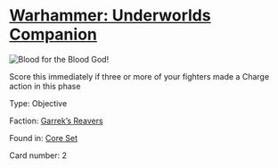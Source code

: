 # [Warhammer: Underworlds Companion](https://guidokessels.github.io/wh-underworlds)

  

![Blood for the Blood God!](https://warhammerunderworlds.com/wp-content/uploads/sites/6/2017/12/002_ENG-Blood-for-the-Blood-God.png)

Score this immediately if three or more of your fighters made a Charge action in this phase

Type: Objective

Faction: [Garrek’s Reavers](https://guidokessels.github.io/wh-underworlds/factions/garreks-reavers.md)

Found in: [Core Set](https://guidokessels.github.io/wh-underworlds/locations/core-set.md)

Card number: 2
